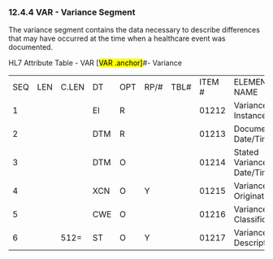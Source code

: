 ### 12.4.4 VAR - Variance Segment

The variance segment contains the data necessary to describe differences that may have occurred at the time when a healthcare event was documented.

HL7 Attribute Table - VAR [<mark>VAR .anchor]</mark>#- Variance

|     |     |     |     |     |     |     |     |     |
| --- | --- | --- | --- | --- | --- | --- | --- | --- |
| SEQ | LEN | C.LEN | DT | OPT | RP/# | TBL# | ITEM # | ELEMENT NAME |
| 1 |  |  | EI | R |  |  | 01212 | Variance Instance ID |
| 2 |  |  | DTM | R |  |  | 01213 | Documented Date/Time |
| 3 |  |  | DTM | O |  |  | 01214 | Stated Variance Date/Time |
| 4 |  |  | XCN | O | Y |  | 01215 | Variance Originator |
| 5 |  |  | CWE | O |  |  | 01216 | Variance Classification |
| 6 |  | 512= | ST | O | Y |  | 01217 | Variance Description |
